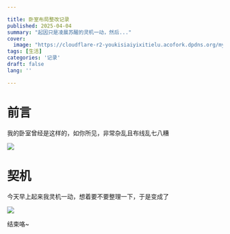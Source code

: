 ```yaml
---

title: 卧室布局整改记录
published: 2025-04-04
summary: "起因只是凌晨苏醒的灵机一动，然后..."
cover:
  image: "https://cloudflare-r2-youkisiaiyixitielu.acofork.dpdns.org/myblog/img/37fc1d0b-533f-4905-a7ff-ab906fcb1860.webp"
tags: [生活]
categories: '记录'
draft: false 
lang: ''

---
```


# 前言

我的卧室曾经是这样的，如你所见，非常杂乱且布线乱七八糟

![](https://cloudflare-r2-youkisiaiyixitielu.acofork.dpdns.org/myblog/img/0c47e9a6-1544-4410-94d4-d319ea12ca70.webp)

# 契机

今天早上起来我灵机一动，想着要不要整理一下，于是变成了

![](https://cloudflare-r2-youkisiaiyixitielu.acofork.dpdns.org/myblog/img/a4db38f0-5a54-4e6c-8392-2375d775f7c6.webp)

结束咯~